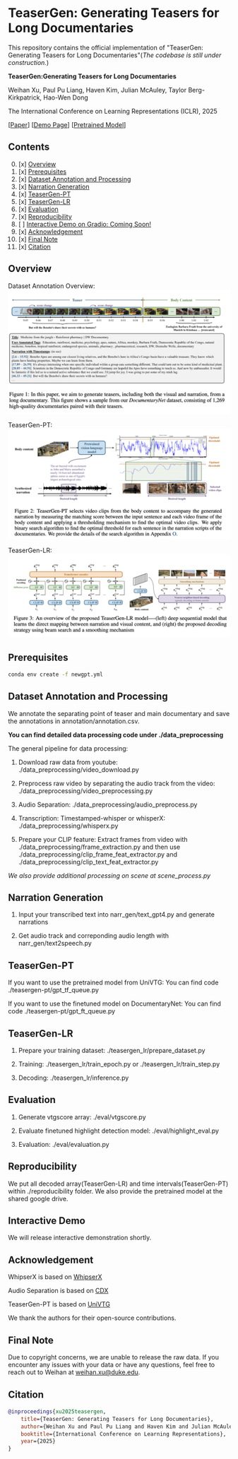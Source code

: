 # TeaserGen: Generating Teasers for Long Documentaries

This repository contains the official implementation of "TeaserGen: Generating Teasers for Long Documentaries"(*The codebase is still under construction.*)

**TeaserGen:Generating Teasers for Long Documentaries**

Weihan Xu, Paul Pu Liang, Haven Kim, Julian McAuley, Taylor Berg-Kirkpatrick, Hao-Wen Dong

The International Conference on Learning Representations (ICLR), 2025

[[Paper](https://arxiv.org/pdf/2410.05586)] 
[[Demo Page](https://wx83.github.io/TeaserGen_Official/)] [[Pretrained Model](https://drive.google.com/drive/folders/1A35frASy1fkLKzfEpPs2unBEYg1fpR6R?dmr=1&ec=wgc-drive-globalnav-goto)]

## Contents
0. [x] [Overview](#overview)
1. [x] [Prerequisites](#prerequisites)
2. [x] [Dataset Annotation and Processing](#dataset-annotation-and-processing)
3. [x] [Narration Generation](#narration-generation)
4. [x] [TeaserGen-PT](#teasergen-pt)
5. [x] [TeaserGen-LR](#teasergen-lr)
6. [x] [Evaluation](#evaluation)
7. [x] [Reproducibility](#reproducibility)
8. [ ] [Interactive Demo on Gradio: Coming Soon!](#interactive-demo-on-gradio-coming-soon)
9. [x] [Acknowledgement](#acknowledgement)
10. [x] [Final Note](#final-note)
11. [x] [Citation](#citation)


## Overview

Dataset Annotation Overview:
![Dataset Annotation Overview](pictures/Dataset_annotate.png)

TeaserGen-PT:
![TeaserGen-PT](pictures/TeaserGen-PT.png)

TeaserGen-LR:
![TeaserGen-LR](pictures/TeaserGen-LR.png)


## Prerequisites

```bash
conda env create -f newgpt.yml
```

## Dataset Annotation and Processing
We annotate the separating point of teaser and main documentary and save the annotations in annotation/annotation.csv.

**You can find detailed data processing code under ./data_preprocessing**

The general pipeline for data processing:

1) Download raw data from youtube: ./data_preprocessing/video_download.py

2) Preprocess raw video by separating the audio track from the video: ./data_preprocessing/video_preprocessing.py

3) Audio Separation: ./data_preprocessing/audio_preprocess.py

4) Transcription: Timestamped-whisper or whisperX: ./data_preprocessing/whisperx.py

5) Prepare your CLIP feature: Extract frames from video with ./data_preprocessing/frame_extraction.py and then use ./data_preprocessing/clip_frame_feat_extractor.py and ./data_preprocessing/clip_text_feat_extractor.py

*We also provide additional processing on scene at scene_process.py*

## Narration Generation
1) Input your transcribed text into narr_gen/text_gpt4.py and generate narrations

2) Get audio track and correponding audio length with narr_gen/text2speech.py

## TeaserGen-PT 
If you want to use the pretrained model from UniVTG: You can find code ./teasergen-pt/gpt_tf_queue.py 

If you want to use the finetuned model on DocumentaryNet: You can find code ./teasergen-pt/gpt_ft_queue.py 

## TeaserGen-LR 
1) Prepare your training dataset: ./teasergen_lr/prepare_dataset.py

2) Training: ./teasergen_lr/train_epoch.py or ./teasergen_lr/train_step.py

3) Decoding: ./teasergen_lr/inference.py


## Evaluation
1) Generate vtgscore array: ./eval/vtgscore.py

2) Evaluate finetuned highlight detection model: ./eval/highlight_eval.py

3) Evaluation: ./eval/evaluation.py

## Reproducibility
We put all decoded array(TeaserGen-LR) and time intervals(TeaserGen-PT) within ./reproducibility folder. We also provide the pretrained model at the shared google drive. 

## Interactive Demo

We will release interactive demonstration shortly.

## Acknowledgement
WhipserX is based on [WhipserX](https://github.com/m-bain/whisperX)

Audio Separation is based on [CDX](https://gitlab.aicrowd.com/yoyololicon/cdx-submissions)

TeaserGen-PT is based on [UniVTG](https://github.com/showlab/UniVTG/)

We thank the authors for their open-source contributions.


## Final Note

Due to copyright concerns, we are unable to release the raw data. If you encounter any issues with your data or have any questions, feel free to reach out to Weihan at weihan.xu@duke.edu. 


## Citation

```bibtex
@inproceedings{xu2025teasergen,
    title={TeaserGen: Generating Teasers for Long Documentaries},
    author={Weihan Xu and Paul Pu Liang and Haven Kim and Julian McAuley and Taylor Berg-Kirkpatrick and Hao-Wen Dong},
    booktitle={International Conference on Learning Representations},
    year={2025}
}
```
